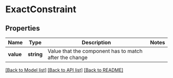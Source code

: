 # ExactConstraint

## Properties
Name | Type | Description | Notes
------------ | ------------- | ------------- | -------------
**value** | **string** | Value that the component has to match after the change | 

[[Back to Model list]](../README.md#documentation-for-models) [[Back to API list]](../README.md#documentation-for-api-endpoints) [[Back to README]](../README.md)

